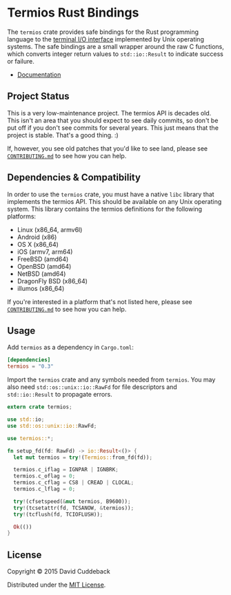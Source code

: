 # Termios Rust Bindings

The `termios` crate provides safe bindings for the Rust programming language to the [terminal I/O
interface](http://pubs.opengroup.org/onlinepubs/009695399/basedefs/termios.h.html) implemented by
Unix operating systems. The safe bindings are a small wrapper around the raw C functions, which
converts integer return values to `std::io::Result` to indicate success or failure.

* [Documentation](http://dcuddeback.github.io/termios-rs/termios/)

## Project Status

This is a very low-maintenance project. The termios API is decades old. This isn't an area that you
should expect to see daily commits, so don't be put off if you don't see commits for several years.
This just means that the project is stable. That's a good thing. :)

If, however, you see old patches that you'd like to see land, please see
[`CONTRIBUTING.md`](CONTRIBUTING.md) to see how you can help.

## Dependencies & Compatibility

In order to use the `termios` crate, you must have a native `libc` library that implements the
termios API. This should be available on any Unix operating system. This library contains the
termios definitions for the following platforms:

* Linux (x86_64, armv6l)
* Android (x86)
* OS X (x86_64)
* iOS (armv7, arm64)
* FreeBSD (amd64)
* OpenBSD (amd64)
* NetBSD (amd64)
* DragonFly BSD (x86_64)
* illumos (x86_64)

If you're interested in a platform that's not listed here, please see
[`CONTRIBUTING.md`](CONTRIBUTING.md) to see how you can help.

## Usage

Add `termios` as a dependency in `Cargo.toml`:

```toml
[dependencies]
termios = "0.3"
```

Import the `termios` crate and any symbols needed from `termios`. You may also need
`std::os::unix::io::RawFd` for file descriptors and `std::io::Result` to propagate errors.

```rust
extern crate termios;

use std::io;
use std::os::unix::io::RawFd;

use termios::*;

fn setup_fd(fd: RawFd) -> io::Result<()> {
  let mut termios = try!(Termios::from_fd(fd));

  termios.c_iflag = IGNPAR | IGNBRK;
  termios.c_oflag = 0;
  termios.c_cflag = CS8 | CREAD | CLOCAL;
  termios.c_lflag = 0;

  try!(cfsetspeed(&mut termios, B9600));
  try!(tcsetattr(fd, TCSANOW, &termios));
  try!(tcflush(fd, TCIOFLUSH));

  Ok(())
}
```

## License

Copyright © 2015 David Cuddeback

Distributed under the [MIT License](LICENSE).
